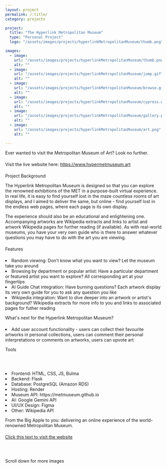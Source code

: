 ```yaml
---
layout: project
permalink: /:title/
category: projects

project:
  title: "The Hyperlink Metropolitan Museum"
  type: "Personal Project"
  logo: "/assets/images/projects/hyperlinkMetropolitanMuseum/thumb.png"

images:
  - image:
    url: "/assets/images/projects/hyperlinkMetropolitanMuseum/thumb.png"
    alt: ""
  - image:
    url: "/assets/images/projects/hyperlinkMetropolitanMuseum/jump.gif"
    alt: ""
  - image:
    url: "/assets/images/projects/hyperlinkMetropolitanMuseum/browse.gif"
    alt: ""
  - image:
    url: "/assets/images/projects/hyperlinkMetropolitanMuseum/cypress.gif"
    alt: ""
  - image:
    url: "/assets/images/projects/hyperlinkMetropolitanMuseum/gallery.png"
    alt: ""
  - image:
    url: "/assets/images/projects/hyperlinkMetropolitanMuseum/art.png"
    alt: ""

---
```

<p style="margin-bottom: 20px;">Ever wanted to visit the Metropolitan Museum of Art? Look no further.</p>

<p style="margin-bottom: 20px;">Visit the live website here: 
  <a href="https://www.hypermetmuseum.art">https://www.hypermetmuseum.art</a>
</p>

<p style="margin-bottom: 10px;">Project Background</p>

<p style="margin-bottom: 10px;">The Hyperlink Metropolitan Museum is designed so that you can explore the renowned exhibitions of the MET in a purpose-built virtual experience. In real life, it is easy to find yourself lost in the maze countless rooms of art displays, and I aimed to deliver the same, but online - find yourself lost in the endless web pages, where each page is its own display.</p>

<p style="margin-bottom: 20px;">The experience should also be an educational and enlightening one. Accompanying artworks are Wikipedia extracts and links to artist and artwork Wikipedia pages for further reading (if available). As with real-world museums, you have your very own guide who is there to answer whatever questions you may have to do with the art you are viewing.</p>

<p style="margin-bottom: 10px;">Features</p>

<p style="margin-bottom: 20px;">
  <li>Random viewing: Don't know what you want to view? Let the museum take you around</li>
  <li>Browsing by department or popular artist: Have a particular department or featured artist you want to explore? All corresponding art at your fingertips</li>
  <li>AI Guide Chat integration: Have burning questions? Each artwork display its very own guide for you to ask any question you like</li>
  <li>Wikipedia integration: Want to dive deeper into an artwork or artist's background? Wikipedia extracts for more info to you and links to associated pages for futher reading</li>
</p>

<p style="margin-bottom: 10px;">
What's next for the Hyperlink Metropolitan Museum?
</p>

<p style="margin-bottom: 20px;">
  <li>Add user account functionality - users can collect their favourite artworks in personal collections, users can comment their personal interpretations or comments on artworks, users can upvote art</li>
</p>

<p style="margin-bottom: 10px;">Tools</p>

<p style="margin-bottom: 60px;">
  <li>Frontend: HTML, CSS, JS, Bulma</li>
  <li>Backend: Flask</li>
  <li>Database: PostgreSQL (Amazon RDS)</li>
  <li>Hosting: Render</li>
  <li>Museum API: https://metmuseum.github.io</li>
  <li>AI: Google Gemini API</li>
  <li>UI/UX Design: Figma</li>
  <li>Other: Wikipedia API</li>
</p>














<p style="margin-bottom: 20px;">From the Big Apple to you: delivering an online experience of the world-renowned Metropolitan Museum.</p>

<p style="margin-bottom: 60px;"><a href="https://hyperlink-metropolitan-museum.onrender.com" style="margin-bottom: 20px;">Click this text to visit the website</a></p>

<p>Scroll down for more images</p>